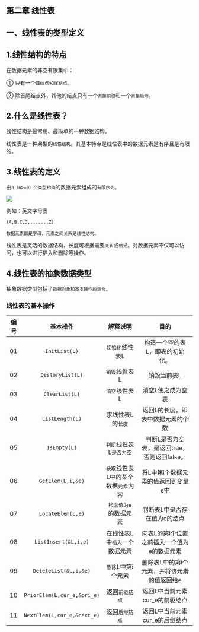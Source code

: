 ## 第二章 线性表

## 一、线性表的类型定义

## 1.线性结构的特点
在数据元素的非空有限集中：

① 只有一个`首结点`和`尾结点`。

② 除首尾结点外，其他的结点只有一个`直接前驱`和一个`直接后继`。


## 2.什么是线性表？
线性结构是最常用、最简单的一种数据结构。

线性表是一种典型的`线性结构`。其基本特点是线性表中的数据元素是有序且是有限的。

## 3.线性表的定义
由`n（n>=0）个类型相同`的数据元素组成的`有限序列`。

![](https://github.com/SolerHo/Data-Structure/blob/master/%E5%AD%A6%E4%B9%A0%E7%AC%94%E8%AE%B0/Images/%E7%BA%BF%E6%80%A7%E8%A1%A8%E7%9A%84%E5%AE%9A%E4%B9%89%E5%9B%BE.png)

例如：英文字母表
```
(A,B,C,D,......,Z)

数据元素都是字母，元素之间关系是线性结构。
```

线性表是灵活的数据结构，长度可根据需要`变长`或`缩短`。对数据元素不仅可以访问，也可以进行插入和删除等操作。

## 4.线性表的抽象数据类型
抽象数据类型包括了`数据对象和基本操作的集合`。

### 线性表的基本操作
|编号|基本操作|解释说明|目的|
|:--:|:--:|:--:|:--:|
|01|`InitList(L)`|`初始化`线性表L|构造一个空的表L，即表的初始化。|
|02|`DestoryList(L)`|`销毁`线性表L|销毁当前表L|
|03|`ClearList(L)`|`清空`线性表L|清空L使之成为空表|
|04|`ListLength(L)`|求线性表L的`长度`|返回L的长度，即表中数据元素的个数|
|05|`IsEmpty(L)`|`判断`线性表L`是否为空`|判断L是否为空表，是返回true，否则返回false。|
|06|`GetElem(L,i,&e)`|`获取`线性表L中的某个数据`元素`内容|将L中第i个数据元素的值返回到变量e中|
|07|`LocateElem(L,e)`|`检索值为e`的数据元素|判断表L中是否存在值为e的结点|
|08|`ListInsert(&L,i,e)`|在线性表L中`插入`一个数据元素|向表L的第i个位置之前插入一个值为e的数据元素|
|09|`DeleteList(&L,i,&e)`|`删除`L中第i个元素|删除表L中的第i个元素，并将该元素的值返回给e|
|10|`PriorElem(L,cur_e,&pri_e)`|返回`前驱结点`|返回L中当前元素cur_e的前驱结点|
|11|`NextElem(L,cur_e,&next_e)`|返回`后继结点`|返回L中当前元素cur_e的后继结点|
